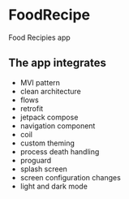 # FoodRecipe
Food Recipies app  

## The app integrates
* MVI pattern
* clean architecture
* flows
* retrofit
* jetpack compose
* navigation component
* coil
* custom theming
* process death handling
* proguard
* splash screen
* screen configuration changes
* light and dark mode
